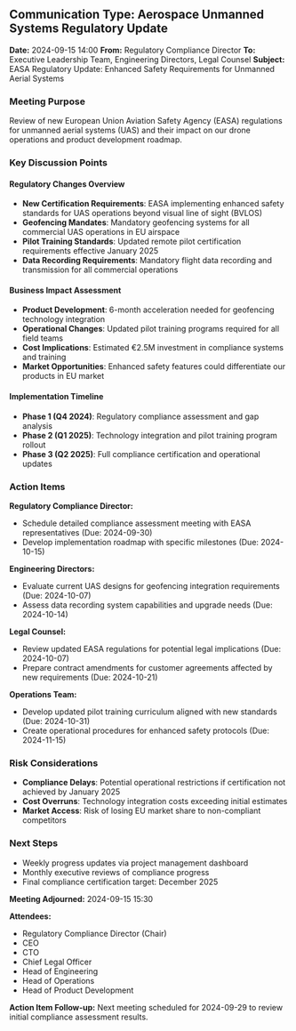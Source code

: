 ## Communication Type: Aerospace Unmanned Systems Regulatory Update

**Date:** 2024-09-15 14:00
**From:** Regulatory Compliance Director
**To:** Executive Leadership Team, Engineering Directors, Legal Counsel
**Subject:** EASA Regulatory Update: Enhanced Safety Requirements for Unmanned Aerial Systems

### Meeting Purpose
Review of new European Union Aviation Safety Agency (EASA) regulations for unmanned aerial systems (UAS) and their impact on our drone operations and product development roadmap.

### Key Discussion Points

#### Regulatory Changes Overview
- **New Certification Requirements**: EASA implementing enhanced safety standards for UAS operations beyond visual line of sight (BVLOS)
- **Geofencing Mandates**: Mandatory geofencing systems for all commercial UAS operations in EU airspace
- **Pilot Training Standards**: Updated remote pilot certification requirements effective January 2025
- **Data Recording Requirements**: Mandatory flight data recording and transmission for all commercial operations

#### Business Impact Assessment
- **Product Development**: 6-month acceleration needed for geofencing technology integration
- **Operational Changes**: Updated pilot training programs required for all field teams
- **Cost Implications**: Estimated €2.5M investment in compliance systems and training
- **Market Opportunities**: Enhanced safety features could differentiate our products in EU market

#### Implementation Timeline
- **Phase 1 (Q4 2024)**: Regulatory compliance assessment and gap analysis
- **Phase 2 (Q1 2025)**: Technology integration and pilot training program rollout
- **Phase 3 (Q2 2025)**: Full compliance certification and operational updates

### Action Items

**Regulatory Compliance Director:**
- Schedule detailed compliance assessment meeting with EASA representatives (Due: 2024-09-30)
- Develop implementation roadmap with specific milestones (Due: 2024-10-15)

**Engineering Directors:**
- Evaluate current UAS designs for geofencing integration requirements (Due: 2024-10-07)
- Assess data recording system capabilities and upgrade needs (Due: 2024-10-14)

**Legal Counsel:**
- Review updated EASA regulations for potential legal implications (Due: 2024-10-07)
- Prepare contract amendments for customer agreements affected by new requirements (Due: 2024-10-21)

**Operations Team:**
- Develop updated pilot training curriculum aligned with new standards (Due: 2024-10-31)
- Create operational procedures for enhanced safety protocols (Due: 2024-11-15)

### Risk Considerations
- **Compliance Delays**: Potential operational restrictions if certification not achieved by January 2025
- **Cost Overruns**: Technology integration costs exceeding initial estimates
- **Market Access**: Risk of losing EU market share to non-compliant competitors

### Next Steps
- Weekly progress updates via project management dashboard
- Monthly executive reviews of compliance progress
- Final compliance certification target: December 2025

**Meeting Adjourned:** 2024-09-15 15:30

**Attendees:**
- Regulatory Compliance Director (Chair)
- CEO
- CTO
- Chief Legal Officer
- Head of Engineering
- Head of Operations
- Head of Product Development

**Action Item Follow-up:** Next meeting scheduled for 2024-09-29 to review initial compliance assessment results.
